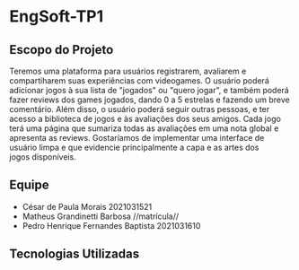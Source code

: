 # EngSoft-TP1

## Escopo do Projeto
Teremos uma plataforma para usuários registrarem, avaliarem e compartiharem suas experiências com videogames. 
O usuário poderá adicionar jogos à sua lista de "jogados" ou "quero jogar", e também poderá fazer reviews dos games jogados, dando 0 a 5 estrelas e fazendo um breve comentário.
Além disso, o usuário poderá seguir outras pessoas, e ter acesso a biblioteca de jogos e às avaliações dos seus amigos.
Cada jogo terá uma página que sumariza todas as avaliações em uma nota global e apresenta as reviews.
Gostaríamos de implementar uma interface de usuário limpa e que evidencie principalmente a capa e as artes dos jogos disponíveis.


## Equipe
* César de Paula Morais              2021031521
* Matheus Grandinetti Barbosa        //matrícula//
* Pedro Henrique Fernandes Baptista  2021031610

## Tecnologias Utilizadas
